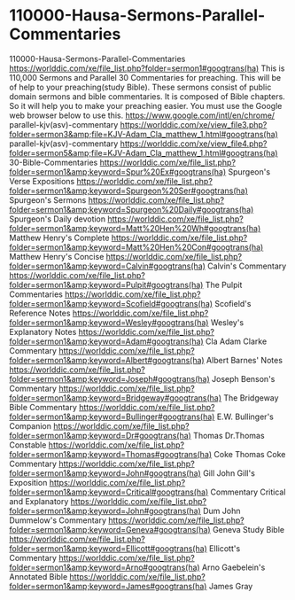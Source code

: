# 110000-Hausa-Sermons-Parallel-Commentaries
110000-Hausa-Sermons-Parallel-Commentaries https://worlddic.com/xe/file_list.php?folder=sermon1#googtrans(ha)  This is 110,000 Sermons and Parallel 30 Commentaries for preaching.  This will be of help to your preaching(study Bible).  These sermons consist of public domain sermons and bible commentaries.  It is composed of Bible chapters.  So it will help you to make your preaching easier. You must use the Google web browser below to use this. https://www.google.com/intl/en/chrome/  parallel-kjv(asv)-commentary https://worlddic.com/xe/view_file3.php?folder=sermon3&amp;file=KJV-Adam_Cla_matthew_1.html#googtrans(ha)   parallel-kjv(asv)-commentary https://worlddic.com/xe/view_file4.php?folder=sermon5&amp;file=KJV-Adam_Cla_matthew_1.html#googtrans(ha)  30-Bible-Commentaries  https://worlddic.com/xe/file_list.php?folder=sermon1&amp;keyword=Spur%20Ex#googtrans(ha) Spurgeon's Verse Expositions     https://worlddic.com/xe/file_list.php?folder=sermon1&amp;keyword=Spurgeon%20Ser#googtrans(ha) Spurgeon's Sermons     https://worlddic.com/xe/file_list.php?folder=sermon1&amp;keyword=Spurgeon%20Daily#googtrans(ha) Spurgeon's Daily devotion     https://worlddic.com/xe/file_list.php?folder=sermon1&amp;keyword=Matt%20Hen%20Wh#googtrans(ha) Matthew Henry's Complete     https://worlddic.com/xe/file_list.php?folder=sermon1&amp;keyword=Matt%20Hen%20Con#googtrans(ha) Matthew Henry's Concise     https://worlddic.com/xe/file_list.php?folder=sermon1&amp;keyword=Calvin#googtrans(ha) Calvin's Commentary      https://worlddic.com/xe/file_list.php?folder=sermon1&amp;keyword=Pulpit#googtrans(ha) The Pulpit Commentaries     https://worlddic.com/xe/file_list.php?folder=sermon1&amp;keyword=Scofield#googtrans(ha) Scofield's Reference Notes      https://worlddic.com/xe/file_list.php?folder=sermon1&amp;keyword=Wesley#googtrans(ha) Wesley's Explanatory Notes     https://worlddic.com/xe/file_list.php?folder=sermon1&amp;keyword=Adam#googtrans(ha) Cla Adam Clarke Commentary      https://worlddic.com/xe/file_list.php?folder=sermon1&amp;keyword=Albert#googtrans(ha) Albert Barnes' Notes     https://worlddic.com/xe/file_list.php?folder=sermon1&amp;keyword=Joseph#googtrans(ha) Joseph Benson's Commentary     https://worlddic.com/xe/file_list.php?folder=sermon1&amp;keyword=Bridgeway#googtrans(ha) The Bridgeway Bible Commentary     https://worlddic.com/xe/file_list.php?folder=sermon1&amp;keyword=Bullinger#googtrans(ha) E.W. Bullinger's Companion     https://worlddic.com/xe/file_list.php?folder=sermon1&amp;keyword=Dr#googtrans(ha) Thomas Dr.Thomas Constable       https://worlddic.com/xe/file_list.php?folder=sermon1&amp;keyword=Thomas#googtrans(ha) Coke Thomas Coke Commentary     https://worlddic.com/xe/file_list.php?folder=sermon1&amp;keyword=John#googtrans(ha) Gill John Gill's Exposition     https://worlddic.com/xe/file_list.php?folder=sermon1&amp;keyword=Critical#googtrans(ha) Commentary Critical and Explanatory     https://worlddic.com/xe/file_list.php?folder=sermon1&amp;keyword=John#googtrans(ha) Dum John Dummelow's Commentary     https://worlddic.com/xe/file_list.php?folder=sermon1&amp;keyword=Geneva#googtrans(ha) Geneva Study Bible       https://worlddic.com/xe/file_list.php?folder=sermon1&amp;keyword=Ellicott#googtrans(ha) Ellicott's Commentary     https://worlddic.com/xe/file_list.php?folder=sermon1&amp;keyword=Arno#googtrans(ha) Arno Gaebelein's Annotated Bible     https://worlddic.com/xe/file_list.php?folder=sermon1&amp;keyword=James#googtrans(ha) James Gray     
